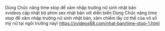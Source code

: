 Dùng Chức năng time stop để xâm nhập trường nữ sinh nhật bản	
xvideos cập nhật bộ phim sex nhật bản với diễn biến Dùng Chức năng time stop để xâm nhập trường nữ sinh nhật bản, xâm chiếm lấy cơ thể của vô số mỹ nữ tại ngôi trường này!	
https://xvideos68.com/nhat-ban/time-stop-1.html	
